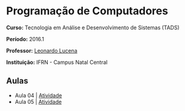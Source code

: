 # Programação de Computadores

**Curso:** Tecnologia em Análise e Desenvolvimento de Sistemas (TADS)

**Período:** 2016.1

**Professor:** [Leonardo Lucena](https://github.com/lrlucena)

**Instituição:** IFRN - Campus Natal Central


## Aulas
- Aula 04 | [Atividade](/atividades/aula-04)
- Aula 05 | [Atividade](/atividades/aula-05)
